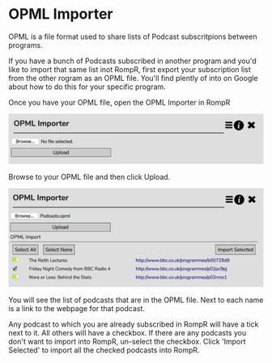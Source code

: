 # OPML Importer

OPML is a file format used to share lists of Podcast subscritpions between programs.

If you have a bunch of Podcasts subscribed in another program and you'd like to import that same list inot RompR, first export your subscription list from the other rogram as an OPML file. You'll find plently of into on Google about how to do this for your specific program.

Once you have your OPML file, open the OPML Importer in RompR

![](images/opmlimporter1.png)

Browse to your OPML file and then click Upload.

![](images/opmlimporter2.png)

You will see the list of podcasts that are in the OPML file. Next to each name is a link to the webpage for that podcast.

Any podcast to which you are already subscribed in RompR will have a tick next to it. All others will have a checkbox. If there are any podcasts you don't want to import into RompR, un-select the checkbox. Click 'Import Selected' to import all the checked podcasts into RompR.
